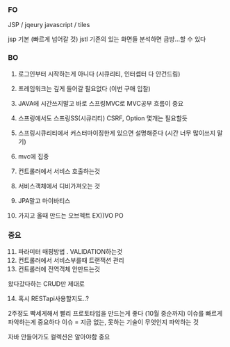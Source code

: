 ### FO

JSP / jqeury javascript / tiles

jsp 기본 (빠르게 넘어갈 것) jstl
기존의 있는 화면들 분석하면 금방...할 수 있다

### BO

1. 로그인부터 시작하는게 아니다 (시큐리티, 인터셉터 다 안건드림)
2. 프레임워크는 깊게 들어갈 필요없다 (이번 구매 입찰)
3. JAVA에 시간쓰지말고 바로 스프링MVC로
MVC공부 흐름이 중요

4. 스프링에서도 스프링SS(시큐리티) CSRF, Option 몇개는 필요할듯
5. 스프링시큐리티에서 커스터마이징한게 있으면 설명해준다 (시간 너무 많이쓰지 말기)

6. mvc에 집중
7. 컨트롤러에서 서비스 호출하는것 
8. 서비스객체에서 디비가져오는 것
9. JPA말고 마이바티스
10. 가지고 올때 만드는 오브젝트 EX))VO PO

### 중요
11. 파라미터 매핑방법 . VALIDATION하는것
12. 컨트롤러에서 서비스부를때 트랜잭션 관리
13. 컨트롤러에 전역객체 안만드는것

왔다갔다하는 CRUD만 제대로


14. 혹시 RESTapi사용할지도..?

2주정도 빡세게해서 빨리 프로토타입을 만드는게 좋다 (10월 중순까지)
이슈를 빠르게 파악하는게 중요하다
이슈 = 지금 없는, 못하는 기술이 무엇인지 파악하는 것

자바 안들어가도 컬렉션은 알아야함 중요
